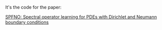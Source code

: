 It's the code for the paper:

[SPFNO: Spectral operator learning for PDEs with Dirichlet and Neumann boundary conditions](https://arxiv.org/abs/2312.06980)
